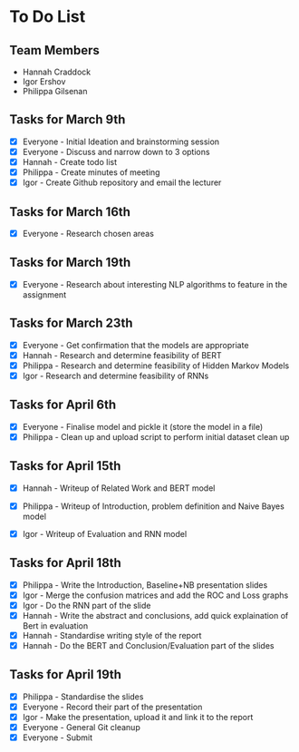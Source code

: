 # To Do List

## Team Members

* Hannah Craddock
* Igor Ershov
* Philippa Gilsenan

## Tasks for March 9th

* [x] Everyone - Initial Ideation and brainstorming session
* [x] Everyone - Discuss and narrow down to 3 options
* [x] Hannah - Create todo list
* [x] Philippa - Create minutes of meeting
* [x] Igor - Create Github repository and email the lecturer

## Tasks for March 16th

* [x] Everyone - Research chosen areas

## Tasks for March 19th

* [X] Everyone - Research about interesting NLP algorithms to feature in the assignment

## Tasks for March 23th

* [X] Everyone - Get confirmation that the models are appropriate
* [X] Hannah - Research and determine feasibility of BERT
* [X] Philippa - Research and determine feasibility of Hidden Markov Models
* [X] Igor - Research and determine feasibility of RNNs

## Tasks for April 6th

* [X] Everyone - Finalise model and pickle it (store the model in a file)
* [X] Philippa - Clean up and upload script to perform initial dataset clean up

## Tasks for April 15th

* [X] Hannah - Writeup of Related Work and BERT model 
* [X] Philippa - Writeup of Introduction, problem definition and Naive Bayes model 
* [X] Igor - Writeup of Evaluation and RNN model


## Tasks for April 18th

* [X] Philippa - Write the Introduction, Baseline+NB presentation slides
* [X] Igor - Merge the confusion matrices and add the ROC and Loss graphs
* [X] Igor - Do the RNN part of the slide
* [X] Hannah - Write the abstract and conclusions, add quick explaination of Bert in evaluation
* [X] Hannah - Standardise writing style of the report
* [X] Hannah - Do the BERT and Conclusion/Evaluation part of the slides

## Tasks for April 19th

* [X] Philippa - Standardise the slides
* [X] Everyone - Record their part of the presentation
* [X] Igor - Make the presentation, upload it and link it to the report
* [X] Everyone - General Git cleanup
* [X] Everyone - Submit
